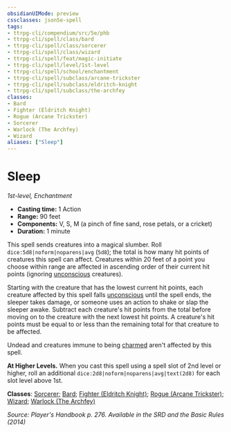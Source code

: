 ```yaml
---
obsidianUIMode: preview
cssclasses: json5e-spell
tags:
- ttrpg-cli/compendium/src/5e/phb
- ttrpg-cli/spell/class/bard
- ttrpg-cli/spell/class/sorcerer
- ttrpg-cli/spell/class/wizard
- ttrpg-cli/spell/feat/magic-initiate
- ttrpg-cli/spell/level/1st-level
- ttrpg-cli/spell/school/enchantment
- ttrpg-cli/spell/subclass/arcane-trickster
- ttrpg-cli/spell/subclass/eldritch-knight
- ttrpg-cli/spell/subclass/the-archfey
classes:
- Bard
- Fighter (Eldritch Knight)
- Rogue (Arcane Trickster)
- Sorcerer
- Warlock (The Archfey)
- Wizard
aliases: ["Sleep"]
---
```

# Sleep
*1st-level, Enchantment*  


- **Casting time:** 1 Action
- **Range:** 90 feet
- **Components:** V, S, M (a pinch of fine sand, rose petals, or a cricket)
- **Duration:** 1 minute

This spell sends creatures into a magical slumber. Roll `dice:5d8|noform|noparens|avg` (`5d8`); the total is how many hit points of creatures this spell can affect. Creatures within 20 feet of a point you choose within range are affected in ascending order of their current hit points (ignoring [unconscious](3-Mechanics/CLI/rules/conditions.md#Unconscious) creatures).

Starting with the creature that has the lowest current hit points, each creature affected by this spell falls [unconscious](3-Mechanics/CLI/rules/conditions.md#Unconscious) until the spell ends, the sleeper takes damage, or someone uses an action to shake or slap the sleeper awake. Subtract each creature's hit points from the total before moving on to the creature with the next lowest hit points. A creature's hit points must be equal to or less than the remaining total for that creature to be affected.

Undead and creatures immune to being [charmed](3-Mechanics/CLI/rules/conditions.md#Charmed) aren't affected by this spell.

**At Higher Levels.** When you cast this spell using a spell slot of 2nd level or higher, roll an additional `dice:2d8|noform|noparens|avg|text(2d8)` for each slot level above 1st.

**Classes**: [Sorcerer](3-Mechanics/CLI/lists/list-spells-classes-sorcerer.md); [Bard](3-Mechanics/CLI/lists/list-spells-classes-bard.md); [Fighter (Eldritch Knight)](3-Mechanics/CLI/lists/list-spells-classes-fighter-eldritch-knight.md); [Rogue (Arcane Trickster)](3-Mechanics/CLI/lists/list-spells-classes-rogue-arcane-trickster.md); [Wizard](3-Mechanics/CLI/lists/list-spells-classes-wizard.md); [Warlock (The Archfey)](3-Mechanics/CLI/lists/list-spells-classes-warlock-the-archfey.md)

*Source: Player's Handbook p. 276. Available in the <span title='Systems Reference Document (5.1)'>SRD</span> and the Basic Rules (2014)*